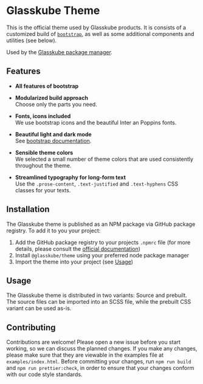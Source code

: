 # Glasskube Theme

This is the official theme used by Glasskube products.
It is consists of a customized build of [`bootstrap`](https://github.com/twbs/bootstrap), as well as some additional components and utilities (see below).

Used by the [Glasskube package manager](https://github.com/glasskube/glasskube/).

## Features

* **All features of bootstrap**

* **Modularized build approach**<br>
  Choose only the parts you need.

* **Fonts, icons included**<br>
  We use bootstrap icons and the beautiful Inter an Poppins fonts.

* **Beautiful light and dark mode**<br>
  See [bootstrap documentation](https://getbootstrap.com/docs/5.3/customize/color-modes/).

* **Sensible theme colors**<br>
  We selected a small number of theme colors that are used consistently throughout the theme.

* **Streamlined typography for long-form text**<br>
  Use the `.prose-content`, `.text-justified` and `.text-hyphens` CSS classes for your texts.

## Installation

The Glasskube theme is published as an NPM package via GitHub package registry. 
To add it to you your project:

1. Add the GitHub package registry to your projects `.npmrc` file (for more details, please consult the [official documentation](https://docs.github.com/en/packages/working-with-a-github-packages-registry/working-with-the-npm-registry#installing-a-package))
2. Install `@glasskube/theme` using your preferred node package manager
3. Import the theme into your project (see [Usage](#usage))

## Usage

The Glasskube theme is distributed in two variants: Source and prebuilt. 
The source files can be imported into an SCSS file, while the prebuilt CSS variant can be used as-is.

## Contributing

Contributions are welcome! 
Please open a new issue before you start working, so we can discuss the planned changes. 
If you make any changes, please make sure that they are viewable in the examples file at `examples/index.html`.
Before committing your changes, run `npm run build` and `npm run prettier:check`,
in order to ensure that your changes conform with our code style standards.

